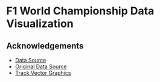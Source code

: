 # F1 World Championship Data Visualization

## Acknowledgements

- [Data Source](https://www.kaggle.com/rohanrao/formula-1-world-championship-1950-2020)
- [Original Data Source](http://ergast.com/mrd/)
- [Track Vector Graphics](https://github.com/f1laps/f1-track-vectors)
